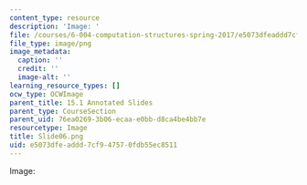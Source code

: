 ```yaml
---
content_type: resource
description: 'Image: '
file: /courses/6-004-computation-structures-spring-2017/e5073dfeaddd7cf947570fdb55ec8511_Slide06.png
file_type: image/png
image_metadata:
  caption: ''
  credit: ''
  image-alt: ''
learning_resource_types: []
ocw_type: OCWImage
parent_title: 15.1 Annotated Slides
parent_type: CourseSection
parent_uid: 76ea0269-3b06-ecaa-e0bb-d8ca4be4bb7e
resourcetype: Image
title: Slide06.png
uid: e5073dfe-addd-7cf9-4757-0fdb55ec8511
---
```

Image: 

